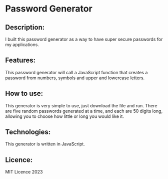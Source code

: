 # Password Generator


## Description:

I built this password generator as a way to have super secure passwords for my applications.

## Features:

This password generator will call a JavaScript function that creates a password from numbers, symbols and upper and lowercase letters.

## How to use:

This generator is very simple to use, just download the file and run. There are five random passwords generated at a time, and each are 50 digits long, allowing you to choose how little or long you would like it.

## Technologies:

This generator is written in JavaScript.

## Licence:

MIT Licence 2023